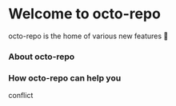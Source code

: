 # Welcome to octo-repo

octo-repo is the home of various new features 🏡

### About octo-repo

### How octo-repo can help you
conflict
